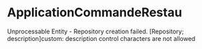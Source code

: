 # ApplicationCommandeRestau
Unprocessable Entity - Repository creation failed. [Repository; description]custom: description control characters are not allowed
